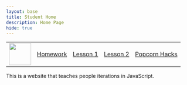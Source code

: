 ```yaml
---
layout: base
title: Student Home 
description: Home Page
hide: true
---
```



<table>
    <tr>
        <td><img src="{{site.baseurl}}//images/logo.png" height="60" title="Frontend" alt=""></td>
        <td><a href="{{site.baseurl}}/csse/javascript/fundamentals/iteration/hw">Homework</a></td>
        <td><a href="{{site.baseurl}}/csse/javascript/fundamentals/iteration/1">Lesson 1</a></td>
        <td><a href="{{site.baseurl}}/csse/javascript/fundamentals/iteration/2">Lesson 2</a></td>
        <td><a href="{{site.baseurl}}/csse/javascript/fundamentals/iteration/Popcorn_Hacks">Popcorn Hacks</a></td>
    </tr>
</table>

This is a website that teaches people iterations in JavaScript.


